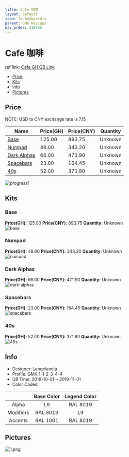 ```yaml
---
title: Cafe 咖啡
layout: default
icon: fa-keyboard-o
parent: GMK Keycaps
nav_order: 310765
---
```


# Cafe 咖啡

ref link: [Cafe GH GB Link](https://geekhack.org/index.php?topic=102580.0)  

* [Price](#price)  
* [Kits](#kits)  
* [Info](#info)  
* [Pictures](#pictures)  


## Price  
NOTE: USD to CNY exchange rate is 7.15

| Name          | Price(GH)    |  Price(CNY) | Quantity |
| ------------- | ------------ |  ---------- | -------- |
|[Base](#base)|125.00|893.75|Unknown|
|[Numpad](#numpad)|48.00|343.20|Unknown|
|[Dark Alphas](#dark-alphas)|66.00|471.90|Unknown|
|[Spacebars](#spacebars)|23.00|164.45|Unknown|
|[40s](#40s)|52.00|371.80|Unknown|

<img src="{{ 'assets/images/gmk-keycaps/cafe/progress1.png' | relative_url }}" alt="progress1" class="image featured">

## Kits  
### Base  
**Price(GH):** 125.00  **Price(CNY):** 893.75  **Quantity:** Unknown  
<img src="{{ 'assets/images/gmk-keycaps/cafe/kits_pics/base.png' | relative_url }}" alt="base" class="image featured">

### Numpad  
**Price(GH):** 48.00  **Price(CNY):** 343.20  **Quantity:** Unknown  
<img src="{{ 'assets/images/gmk-keycaps/cafe/kits_pics/numpad.png' | relative_url }}" alt="numpad" class="image featured">

### Dark Alphas  
**Price(GH):** 66.00  **Price(CNY):** 471.90  **Quantity:** Unknown  
<img src="{{ 'assets/images/gmk-keycaps/cafe/kits_pics/dark-alphas.png' | relative_url }}" alt="dark-alphas" class="image featured">

### Spacebars  
**Price(GH):** 23.00  **Price(CNY):** 164.45  **Quantity:** Unknown  
<img src="{{ 'assets/images/gmk-keycaps/cafe/kits_pics/spacebars.png' | relative_url }}" alt="spacebars" class="image featured">

### 40s  
**Price(GH):** 52.00  **Price(CNY):** 371.80  **Quantity:** Unknown  
<img src="{{ 'assets/images/gmk-keycaps/cafe/kits_pics/40s.png' | relative_url }}" alt="40s" class="image featured">


## Info  
* Designer: Langelandia  
* Profile: GMK 1-1-2-3-4-4  
* GB Time: 2019-10-01 ~ 2019-11-01  
* Color Codes:  

| |Base Color     | Legend Color
| :-------------: | :-------------: | :------------:
|Alpha|L9|RAL 8019
|Modifiers|RAL 8019|L9
|Accents|RAL 1001|RAL 8019

## Pictures  
<img src="{{ 'assets/images/gmk-keycaps/cafe/rendering_pics/1.png' | relative_url }}" alt="1.png" class="image featured">
